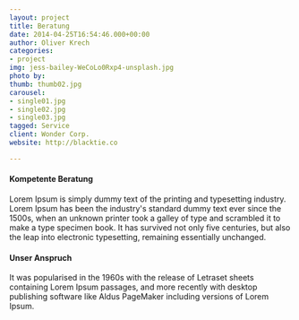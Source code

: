 ```yaml
---
layout: project
title: Beratung
date: 2014-04-25T16:54:46.000+00:00
author: Oliver Krech
categories:
- project
img: jess-bailey-WeCoLo0Rxp4-unsplash.jpg
photo by: 
thumb: thumb02.jpg
carousel:
- single01.jpg
- single02.jpg
- single03.jpg
tagged: Service
client: Wonder Corp.
website: http://blacktie.co

---
```

#### Kompetente Beratung

Lorem Ipsum is simply dummy text of the printing and typesetting industry. Lorem Ipsum has been the industry's standard dummy text ever since the 1500s, when an unknown printer took a galley of type and scrambled it to make a type specimen book. It has survived not only five centuries, but also the leap into electronic typesetting, remaining essentially unchanged.

#### Unser Anspruch

It was popularised in the 1960s with the release of Letraset sheets containing Lorem Ipsum passages, and more recently with desktop publishing software like Aldus PageMaker including versions of Lorem Ipsum.